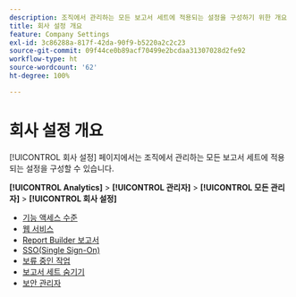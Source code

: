 ```yaml
---
description: 조직에서 관리하는 모든 보고서 세트에 적용되는 설정을 구성하기 위한 개요 페이지입니다.
title: 회사 설정 개요
feature: Company Settings
exl-id: 3c86288a-817f-42da-90f9-b5220a2c2c23
source-git-commit: 09f44ce0b89acf70499e2bcdaa31307028d2fe92
workflow-type: ht
source-wordcount: '62'
ht-degree: 100%

---
```


# 회사 설정 개요

[!UICONTROL 회사 설정] 페이지에서는 조직에서 관리하는 모든 보고서 세트에 적용되는 설정을 구성할 수 있습니다.

**[!UICONTROL Analytics]** > **[!UICONTROL 관리자]** > **[!UICONTROL 모든 관리자]** > **[!UICONTROL 회사 설정]**

+ [기능 액세스 수준](feature-access-levels.md)
+ [웹 서비스](web-services-admin.md)
+ [Report Builder 보고서](report-builder-reports-admin.md)
+ [SSO(Single Sign-On)](single-signon-admin.md)
+ [보류 중인 작업](pending-actions-admin.md)
+ [보고서 세트 숨기기](c-hide-report-suites.md)
+ [보안 관리자](security-manager.md)
